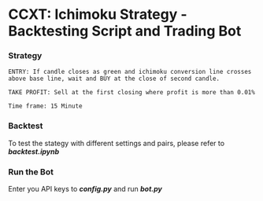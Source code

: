 # CCXT: Ichimoku Strategy - Backtesting Script and Trading Bot

### Strategy

    ENTRY: If candle closes as green and ichimoku conversion line crosses above base line, wait and BUY at the close of second candle.
    
    TAKE PROFIT: Sell at the first closing where profit is more than 0.01%

    Time frame: 15 Minute

### Backtest 
To test the stategy with different settings and pairs, please refer to ***backtest.ipynb***

### Run the Bot
Enter you API keys to ***config.py*** and run ***bot.py***

